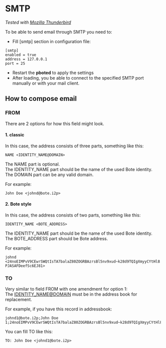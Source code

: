 # SMTP

_Tested with [Mozilla Thunderbird](https://www.thunderbird.net/en-US/)_

To be able to send email through SMTP you need to:

- Fill [smtp] section in configuration file:

```
[smtp]
enabled = true
address = 127.0.0.1
port = 25
```

- Restart the **pboted** to apply the settings
- After loading, you be able to connect to the specified SMTP port manually or with your mail client.

## How to compose email

### FROM

There are 2 options for how this field might look.

#### 1. classic

In this case, the address consists of three parts, something like this:

`NAME <IDENTITY_NAME@DOMAIN>`

The NAME part is optional.   
The IDENTITY_NAME part should be the name of the used Bote identity.   
The DOMAIN part can be any valid domain.

For example:

`John Doe <johnd@bote.i2p>`

#### 2. Bote style

In this case, the address consists of two parts, something like this:

`IDENTITY_NAME <BOTE_ADDRESS>`

The IDENTITY_NAME part should be the name of the used Bote identity.   
The BOTE_ADDRESS part should be Bote address.

For example:

`johnd <24noEIMPvV9CEwrSWQtIsTA7balaZ80ZOGRBAzrsBl5nv9xud~k28d9TQIgXmyyCYtHl8PJASAFDeefSc6EJ81>`

### TO

Very similar to field FROM with one amendment for option 1:   
The <IDENTITY_NAME@DOMAIN> must be in the address book for replacement.

For example, if you have this record in addressbook:

```
johnd1@bote.i2p;John Doe 1;24noEIMPvV9CEwrSWQtIsTA7balaZ80ZOGRBAzrsBl5nv9xud~k28d9TQIgXmyyCYtHl8PJASAFDeefSc6EJ81
```

You can fill TO like this:

`TO: John Doe <johnd1@bote.i2p>`
